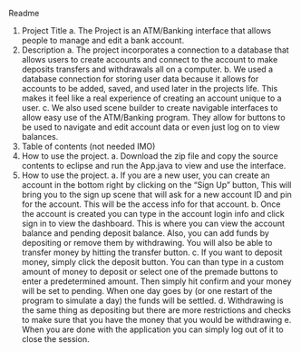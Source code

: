 Readme
1.	Project Title
  a.	 The Project is an ATM/Banking interface that allows people to manage and edit a bank account.
2.	Description
a.	The project incorporates a connection to a database that allows users to create accounts and connect to the account to make deposits transfers and withdrawals all on a computer. 
b.	 We used a database connection for storing user data because it allows for accounts to be added, saved, and used later in the projects life. This makes it feel like a real experience of creating an account unique to a user. 
c.	We also used scene builder to create navigable interfaces to allow easy use of the ATM/Banking program. They allow for buttons to be used to navigate and edit account data or even just log on to view balances. 
3.	Table of contents (not needed IMO)
4.	How to use the project. 
a.	Download the zip file and copy the source contents to eclipse and run the App.java to view and use the interface. 
5.	How to use the project.
a.	If you are a new user, you can create an account in the bottom right by clicking on the “Sign Up” button, This will bring you to the sign up scene that will ask for a new account ID and pin for the account. This will be the access info for that account. 
b.	Once the account is created you can type in the account login info and click sign in to view the dashboard. This is where you can view the account balance and pending deposit balance. Also, you can add funds by depositing or remove them by withdrawing. You will also be able to transfer money by hitting the transfer button. 
c.	If you want to deposit money, simply click the deposit button. You can than type in a custom amount of money to deposit or select one of the premade buttons to enter a predetermined amount. Then simply hit confirm and your money will be set to pending. When one day goes by (or one restart of the program to simulate a day) the funds will be settled. 
d.	Withdrawing is the same thing as depositing but there are more restrictions and checks to make sure that you have the money that you would be withdrawing
e.	When you are done with the application you can simply log out of it to close the session. 
